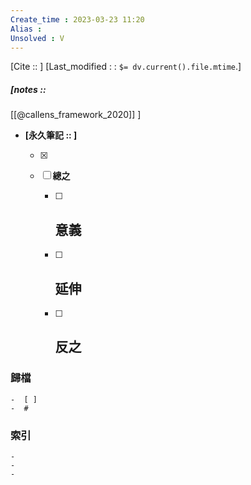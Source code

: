 ```yaml
---
Create_time : 2023-03-23 11:20
Alias : 
Unsolved : V
---
```

[Cite ::  ]
[Last_modified : : `$= dv.current().file.mtime`.]
##### [notes ::   
[[@callens_framework_2020]]
]

- **[永久筆記 :: ]**
	
	- [x]
	
	- [ ] **總之**
		
		- [ ] **意義**
			-
		
		- [ ] **延伸**
			- 
		
		- [ ] **反之**
			-
		


### 歸檔 
	-  [ ]
	-  #

### 索引
	-
	-
	-
	
